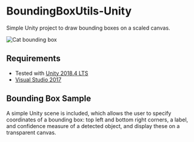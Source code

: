 # BoundingBoxUtils-Unity
Simple Unity project to draw bounding boxes on a scaled canvas.

![Cat bounding box](https://github.com/doughtmw/BoundingBoxUtils-Unity/blob/master/BoundingBoxUtilsUnity/Assets/catBoundingBox.jpg)

## Requirements
- Tested with [Unity 2018.4 LTS](https://unity3d.com/unity/qa/lts-releases
)
- [Visual Studio 2017](https://visualstudio.microsoft.com/downloads/)

## Bounding Box Sample
A simple Unity scene is included, which allows the user to specify coordinates of a bounding box: top left and bottom right corners, a label, and confidence measure of a detected object, and display these on a transparent canvas. 